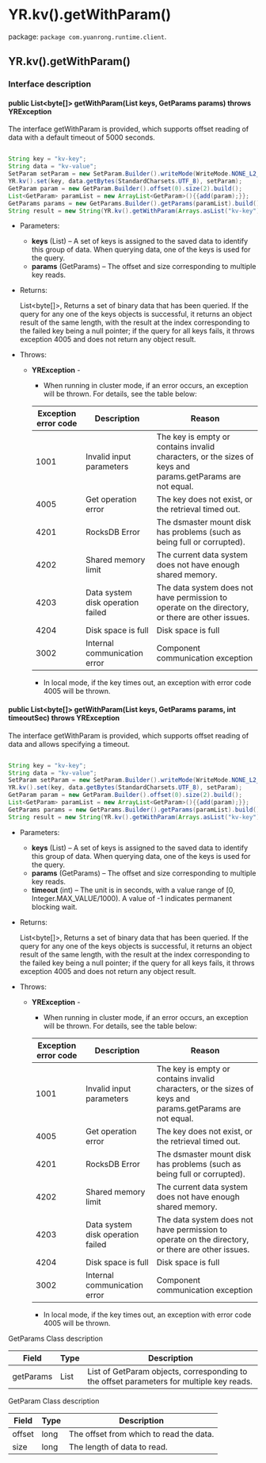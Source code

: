 # YR.kv().getWithParam()

package: `package com.yuanrong.runtime.client`.

## YR.kv().getWithParam()

### Interface description

#### public List<byte[]> getWithParam(List<String> keys, GetParams params) throws YRException

The interface getWithParam is provided, which supports offset reading of data with a default timeout of 5000 seconds.

```java

String key = "kv-key";
String data = "kv-value";
SetParam setParam = new SetParam.Builder().writeMode(WriteMode.NONE_L2_CACHE_EVICT).build();
YR.kv().set(key, data.getBytes(StandardCharsets.UTF_8), setParam);
GetParam param = new GetParam.Builder().offset(0).size(2).build();
List<GetParam> paramList = new ArrayList<GetParam>(){{add(param);}};
GetParams params = new GetParams.Builder().getParams(paramList).build();
String result = new String(YR.kv().getWithParam(Arrays.asList("kv-key"), params).get(0));
```

- Parameters:

   - **keys** (List<String>) – A set of keys is assigned to the saved data to identify this group of data. When querying data, one of the keys is used for the query.
   - **params** (GetParams) – The offset and size corresponding to multiple key reads.

- Returns:

  List<byte[]>, Returns a set of binary data that has been queried. If the query for any one of the keys objects is successful, it returns an object result of the same length, with the result at the index corresponding to the failed key being a null pointer; if the query for all keys fails, it throws exception 4005 and does not return any object result.

- Throws:

   - **YRException** -

      - When running in cluster mode, if an error occurs, an exception will be thrown. For details, see the table below:

       | Exception error code          | Description        | Reason                                                |
       |----------------|------------|---------------------------------------------------|
       | 1001           | Invalid input parameters       | The key is empty or contains invalid characters, or the sizes of keys and params.getParams are not equal. |
       | 4005           | Get operation error   | The key does not exist, or the retrieval timed out.                                      |
       | 4201           | RocksDB Error | The dsmaster mount disk has problems (such as being full or corrupted).                         |
       | 4202           | Shared memory limit     | The current data system does not have enough shared memory.                          |
       | 4203           | Data system disk operation failed | The data system does not have permission to operate on the directory, or there are other issues.                      |
       | 4204           | Disk space is full      | Disk space is full                            |
       | 3002 | Internal communication error   | Component communication exception                             |

      - In local mode, if the key times out, an exception with error code 4005 will be thrown.

#### public List<byte[]> getWithParam(List<String> keys, GetParams params, int timeoutSec) throws YRException

The interface getWithParam is provided, which supports offset reading of data and allows specifying a timeout.

```java

String key = "kv-key";
String data = "kv-value";
SetParam setParam = new SetParam.Builder().writeMode(WriteMode.NONE_L2_CACHE_EVICT).build();
YR.kv().set(key, data.getBytes(StandardCharsets.UTF_8), setParam);
GetParam param = new GetParam.Builder().offset(0).size(2).build();
List<GetParam> paramList = new ArrayList<GetParam>(){{add(param);}};
GetParams params = new GetParams.Builder().getParams(paramList).build();
String result = new String(YR.kv().getWithParam(Arrays.asList("kv-key"), params, 10).get(0));
```

- Parameters:

   - **keys** (List<String>) – A set of keys is assigned to the saved data to identify this group of data. When querying data, one of the keys is used for the query.
   - **params** (GetParams) – The offset and size corresponding to multiple key reads.
   - **timeout** (int) – The unit is in seconds, with a value range of [0, Integer.MAX_VALUE/1000). A value of -1 indicates permanent blocking wait.

- Returns:

    List<byte[]>, Returns a set of binary data that has been queried. If the query for any one of the keys objects is successful, it returns an object result of the same length, with the result at the index corresponding to the failed key being a null pointer; if the query for all keys fails, it throws exception 4005 and does not return any object result.

- Throws:

   - **YRException** -

      - When running in cluster mode, if an error occurs, an exception will be thrown. For details, see the table below:

       | Exception error code          | Description        | Reason                                                |
       |----------------|------------|---------------------------------------------------|
       | 1001           | Invalid input parameters       | The key is empty or contains invalid characters, or the sizes of keys and params.getParams are not equal. |
       | 4005           | Get operation error   | The key does not exist, or the retrieval timed out.                                      |
       | 4201           | RocksDB Error | The dsmaster mount disk has problems (such as being full or corrupted).                         |
       | 4202           | Shared memory limit     | The current data system does not have enough shared memory.                          |
       | 4203           | Data system disk operation failed | The data system does not have permission to operate on the directory, or there are other issues.                      |
       | 4204           | Disk space is full      | Disk space is full                            |
       | 3002 | Internal communication error   | Component communication exception                             |

      - In local mode, if the key times out, an exception with error code 4005 will be thrown.

GetParams Class description

| Field     | Type           | Description                                                                              |
| --------- | -------------- | ---------------------------------------------------------------------------------------- |
| getParams | List<GetParam> | List of GetParam objects, corresponding to the offset parameters for multiple key reads. |

GetParam Class description

| Field | Type | Description |
|-------|------|-------------|
| offset | long | The offset from which to read the data. |
| size | long | The length of data to read. |